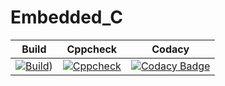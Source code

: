 # Embedded_C

|Build|Cppcheck|Codacy|
|:--:|:--:|:--:|
|[![Build](https://github.com/Rahul-S-Iyer/Embedded_C/actions/workflows/Build.yml/badge.svg)](https://github.com/Rahul-S-Iyer/Embedded_C/actions/workflows/Build.yml))|[![Cppcheck](https://github.com/Rahul-S-Iyer/Embedded_C/actions/workflows/Cppcheck.yml/badge.svg)](https://github.com/Rahul-S-Iyer/Embedded_C/actions/workflows/Cppcheck.yml)|[![Codacy Badge](https://app.codacy.com/project/badge/Grade/0cc968432cee4cc49c80a91f6ebd4945)](https://www.codacy.com/gh/Rahul-S-Iyer/Embedded_C/dashboard?utm_source=github.com&amp;utm_medium=referral&amp;utm_content=Rahul-S-Iyer/Embedded_C&amp;utm_campaign=Badge_Grade)|
